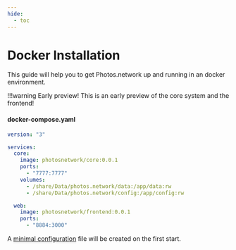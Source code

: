 ```yaml
---
hide:
  - toc
---
```


# Docker Installation

This guide will help you to get Photos.network up and running in an docker environment.

!!!warning
    Early preview! This is an early preview of the core system and the frontend!



#### docker-compose.yaml
``` YAML
version: "3"

services:
  core:
    image: photosnetwork/core:0.0.1
    ports:
      - "7777:7777"
    volumes:
      - /share/Data/photos.network/data:/app/data:rw
      - /share/Data/photos.network/config:/app/config:rw

  web:
    image: photosnetwork/frontend:0.0.1
    ports:
      - "8884:3000"
```

A [minimal configuration](/documentation/) file will be created on the first start.

